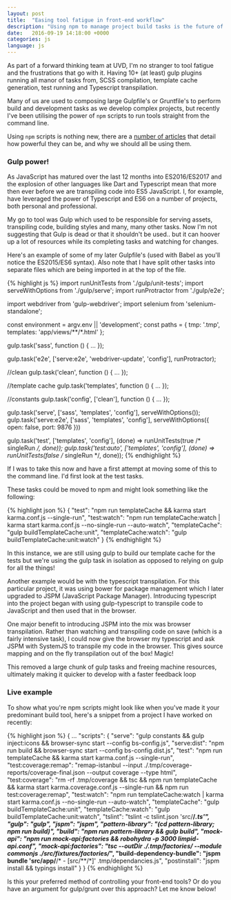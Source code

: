 ```yaml
---
layout: post
title:  "Easing tool fatigue in front-end workflow"
description: "Using npm to manage project build tasks is the future of front-end development"
date:   2016-09-19 14:18:00 +0000
categories: js
language: js
---
```


As part of a forward thinking team at UVD, I'm no stranger to tool fatigue and the frustrations that go with it. Having 10+ (at least) gulp plugins running all manor of tasks from, SCSS compilation, template cache generation, test running and Typescript transpilation.

Many of us are used to composing large Gulpfile's or Gruntfile's to perform build and development tasks as we develop complex projects, but recently I've been utilising the power of `npm` scripts to run tools straight from the command line.

Using `npm` scripts is nothing new, there are a [number of articles][keith-cirkel-use-npm-as-build-tool] that detail how powerful they can be, and why we should all be using them.

### Gulp power!

As JavaScript has matured over the last 12 months into ES2016/ES2017 and the explosion of other languages like Dart and Typescript mean that more then ever before we are transpiling code into ES5 JavaScript. I, for example, have leveraged the power of Typescript and ES6 on a number of projects, both personal and professional.

My go to tool was Gulp which used to be responsible for serving assets, transpiling code, building styles and many, many other tasks. Now I'm not suggesting that Gulp is dead or that it shouldn't be used.. but it can hoover up a lot of resources while its completing tasks and watching for changes.

Here's an example of some of my later Gulpfile's (used with Babel as you'll notice the ES2015/ES6 syntax). Also note that I have split other tasks into separate files which are being imported in at the top of the file.

{% highlight js %}
import runUnitTests from './gulp/unit-tests';
import serveWithOptions from './gulp/serve';
import runProtractor from './gulp/e2e';

import webdriver from 'gulp-webdriver';
import selenium from 'selenium-standalone';


const environment = argv.env || 'development';
const paths = {
    tmp: '.tmp',
    templates: 'app/views/**/*.html'
};

gulp.task('sass', function () {
    ...
});

gulp.task('e2e', ['serve:e2e', 'webdriver-update', 'config'], runProtractor);

//clean
gulp.task('clean', function () {
    ...
});

//template cache
gulp.task('templates', function () {
    ...
});

//constants
gulp.task('config', ['clean'], function () {
    ...
});

gulp.task('serve', ['sass', 'templates', 'config'], serveWithOptions());
gulp.task('serve:e2e', ['sass', 'templates', 'config'], serveWithOptions({ open: false, port: 9876 }))

gulp.task('test', ['templates', 'config'], (done) => runUnitTests(true /* singleRun */, done));
gulp.task('test:auto', ['templates', 'config'], (done) => runUnitTests(false /* singleRun */, done));
{% endhighlight %}

If I was to take this now and have a first attempt at moving some of this to the command line. I'd first look at the test tasks.

These tasks could be moved to npm and might look something like the following:

{% highlight json %}
{
    "test": "npm run templateCache && karma start karma.conf.js --single-run",
    "test:watch": "npm run templateCache:watch | karma start karma.conf.js --no-single-run --auto-watch",
    "templateCache": "gulp buildTemplateCache:unit",
    "templateCache:watch": "gulp buildTemplateCache:unit:watch"
}
{% endhighlight %}

In this instance, we are still using gulp to build our template cache for the tests but we're using the gulp task in isolation as opposed to relying on gulp for all the things!

Another example would be with the typescript transpilation. For this particular project, it was using bower for package management which I later upgraded to JSPM (JavaScript Package Manager). Introducing typescript into the project began with using gulp-typescript to transpile code to JavaScript and then used that in the browser.

One major benefit to introducing JSPM into the mix was browser transpilation. Rather than watching and transpiling code on save (which is a fairly intensive task), I could now give the browser my typescript and ask JSPM with SystemJS to transpile my code in the browser. This gives source mapping and on the fly transpilation out of the box! Magic!

This removed a large chunk of gulp tasks and freeing machine resources, ultimately making it quicker to develop with a faster feedback loop


### Live example

To show what you're npm scripts might look like when you've made it your predominant build tool, here's a snippet from a project I have worked on recently:

{% highlight json %}
{
    ...
    "scripts": {
      "serve": "gulp constants && gulp inject:icons && browser-sync start --config bs-config.js",
      "serve:dist": "npm run build && browser-sync start --config bs-config.dist.js",
      "test": "npm run templateCache && karma start karma.conf.js --single-run",
      "test:coverage:remap": "remap-istanbul --input ./.tmp/coverage-reports/coverage-final.json --output coverage --type html",
      "test:coverage": "rm -rf .tmp/coverage && tsc && npm run templateCache && karma start karma.coverage.conf.js --single-run && npm run test:coverage:remap",
      "test:watch": "npm run templateCache:watch | karma start karma.conf.js --no-single-run --auto-watch",
      "templateCache": "gulp buildTemplateCache:unit",
      "templateCache:watch": "gulp buildTemplateCache:unit:watch",
      "tslint": "tslint -c tslint.json 'src/**/*.ts'",
      "gulp": "gulp",
      "jspm": "jspm",
      "pattern-library": "(cd pattern-library; npm run build)",
      "build": "npm run pattern-library && gulp build",
      "mock-api": "npm run mock-api:factories && robohydra -p 3000 limpid-api.conf",
      "mock-api:factories": "tsc --outDir ./.tmp/factories/ --module commonjs ./src/fixtures/factories/*",
      "build-dependency-bundle": "jspm bundle 'src/app/**/* - [src/**/*]' .tmp/dependancies.js",
      "postinstall": "jspm install && typings install"
    }
}
{% endhighlight %}

Is this your preferred method of controlling your front-end tools? Or do you have an argument for gulp/grunt over this approach? Let me know below!

[keith-cirkel-use-npm-as-build-tool]:[https://www.keithcirkel.co.uk/how-to-use-npm-as-a-build-tool/]
